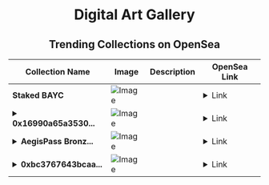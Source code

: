 <div align="center">

# Digital Art Gallery

## Trending Collections on OpenSea

| Collection Name                       | Image                                                                                     | Description                       | OpenSea Link                                                                                          |
|---------------------------------------|-------------------------------------------------------------------------------------------|-----------------------------------|--------------------------------------------------------------------------------------------------------|
| **Staked BAYC** | ![Image](https://i.seadn.io/s/raw/files/1f6ad5a40a07ca4168cc339a823d80f2.png?w=500&auto=format?w=200&auto=format) |  | <details><summary>Link</summary>[Staked BAYC](https://opensea.io/collection/staked-bayc-1)</details> |
| **<details><summary>0x16990a65a3530...</summary>0x16990a65a3530b4daaccfe4fbbb01e5771e1cb78</details>** | ![Image](https://i.seadn.io/s/raw/files/0120dbe70465f91ae019e541cba50a56.jpg?w=500&auto=format?w=200&auto=format) |  | <details><summary>Link</summary>[0x16990a65a3530b4daaccfe4fbbb01e5771e1cb78](https://opensea.io/collection/0x16990a65a3530b4daaccfe4fbbb01e5771e1cb78)</details> |
| **<details><summary>AegisPass Bronz...</summary>AegisPass Bronze</details>** | ![Image](https://i.seadn.io/s/raw/files/72d983e37c25147aa1e7ec2c3daba972.jpg?w=500&auto=format?w=200&auto=format) |  | <details><summary>Link</summary>[AegisPass Bronze](https://opensea.io/collection/aegispass-bronze)</details> |
| **<details><summary>0xbc3767643bcaa...</summary>0xbc3767643bcaa2d2e8f49c019e583c7603a7ae91</details>** | ![Image](https://i.seadn.io/s/raw/files/0120dbe70465f91ae019e541cba50a56.jpg?w=500&auto=format?w=200&auto=format) |  | <details><summary>Link</summary>[0xbc3767643bcaa2d2e8f49c019e583c7603a7ae91](https://opensea.io/collection/0xbc3767643bcaa2d2e8f49c019e583c7603a7ae91)</details> |

</div>